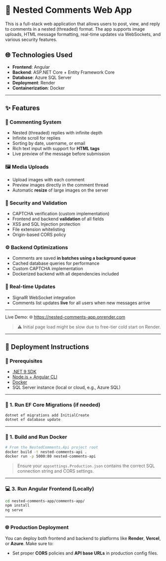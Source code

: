 # 🧩 Nested Comments Web App

This is a full-stack web application that allows users to post, view, and reply to comments in a nested (threaded) format. The app supports image uploads, HTML message formatting, real-time updates via WebSockets, and various security features.

## 🌐 Technologies Used

- **Frontend**: Angular
- **Backend**: ASP.NET Core + Entity Framework Core
- **Database**: Azure SQL Server
- **Deployment**: Render
- **Containerization**: Docker

---

## ✨ Features

### 💬 Commenting System
- Nested (threaded) replies with infinite depth
- Infinite scroll for replies
- Sorting by date, username, or email
- Rich text input with support for **HTML tags**
- Live preview of the message before submission

### 🖼️ Media Uploads
- Upload images with each comment
- Preview images directly in the comment thread
- Automatic **resize** of large images on the server

### 🔐 Security and Validation
- CAPTCHA verification (custom implementation)
- Frontend and backend **validation** of all fields
- XSS and SQL Injection protection
- File extension whitelisting
- Origin-based CORS policy

### ⚙️ Backend Optimizations
- Comments are saved **in batches using a background queue**
- Cached database queries for performance
- Custom CAPTCHA implementation
- Dockerized backend with all dependencies included

### 🔁 Real-time Updates
- SignalR WebSocket integration
- Comments list updates **live** for all users when new messages arrive

---

Live Demo:
🌐 https://nested-comments-app.onrender.com
> ⚠️ Initial page load might be slow due to free-tier cold start on Render.

---

## 🚀 Deployment Instructions

### 📁 Prerequisites

- [.NET 9 SDK](https://dotnet.microsoft.com/)
- [Node.js + Angular CLI](https://angular.io/cli)
- [Docker](https://www.docker.com/)
- SQL Server instance (local or cloud, e.g., Azure SQL)

---

### 🧪 1. Run EF Core Migrations (if needed)

```bash
dotnet ef migrations add InitialCreate
dotnet ef database update
```

---

### 🐳 1. Build and Run Docker

```bash
# From the NestedComments.Api project root
docker build -t nested-comments-api .
docker run -p 5000:80 nested-comments-api
```

> Ensure your `appsettings.Production.json` contains the correct SQL connection string and CORS settings.

---

### 💻 3. Run Angular Frontend (Locally)

```bash
cd nested-comments-app/comments-app/
npm install
ng serve
```
---

### 🌐 Production Deployment
You can deploy both frontend and backend to platforms like **Render**, **Vercel**, or **Azure**. Make sure to:
- Set proper **CORS** policies and **API base URLs** in production config files.

